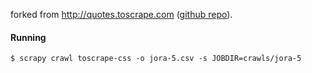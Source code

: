 forked from http://quotes.toscrape.com ([github repo](https://github.com/scrapinghub/spidyquotes)).


#### Running

    $ scrapy crawl toscrape-css -o jora-5.csv -s JOBDIR=crawls/jora-5
